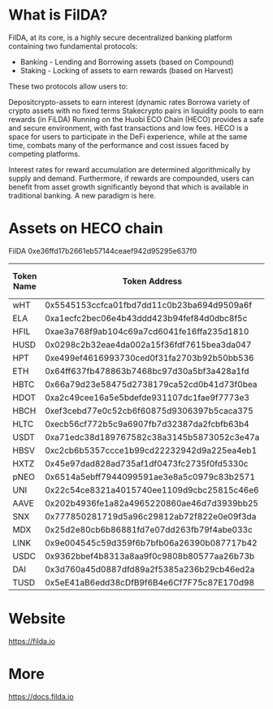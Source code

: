 What is FilDA?
========
FilDA, at its core, is a highly secure decentralized banking platform containing two fundamental protocols:

- Banking - Lending and Borrowing assets (based on Compound)
- Staking - Locking of assets to earn rewards (based on Harvest)

These two protocols allow users to:

Depositcrypto-assets to earn interest (dynamic rates
Borrowa variety of crypto assets with no fixed terms
Stakecrypto pairs in liquidity pools to earn rewards (in FiLDA)
Running on the Huobi ECO Chain (HECO) provides a safe and secure environment, with fast transactions and low fees. HECO is a space for users to participate in the DeFi experience, while at the same time, combats many of the performance and cost issues faced by competing platforms.

Interest rates for reward accumulation are determined algorithmically by supply and demand. Furthermore, if rewards are compounded, users can benefit from asset growth significantly beyond that which is available in traditional banking. A new paradigm is here.

Assets on HECO chain
========
FilDA
0xe36ffd17b2661eb57144ceaef942d95295e637f0

| Token Name | Token Address | FilDA Token Name | fToken Address |
| ---------- | ------------- | -------------- | -------------- |
| wHT | 0x5545153ccfca01fbd7dd11c0b23ba694d9509a6f | fHT | 0x824151251B38056d54A15E56B73c54ba44811aF8 |
| ELA | 0xa1ecfc2bec06e4b43ddd423b94fef84d0dbc8f5c | fELA | 0x0AD0bee939E00C54f57f21FBec0fBa3cDA7DEF58 |
| HFIL | 0xae3a768f9ab104c69a7cd6041fe16ffa235d1810 | fHFIL | 0x043aFB65e93500CE5BCbf5Bbb41FC1fDcE2B7518 |
| HUSD | 0x0298c2b32eae4da002a15f36fdf7615bea3da047 | fHUSD | 0xB16Df14C53C4bcfF220F4314ebCe70183dD804c0 |
| HPT | 0xe499ef4616993730ced0f31fa2703b92b50bb536 | fHPT | 0x749E0198f12559E7606987F8e7bD3AA1DE6d236E |
| ETH | 0x64ff637fb478863b7468bc97d30a5bf3a428a1fd | fETH | 0x033F8C30bb17B47f6f1f46F3A42Cc9771CCbCAAE |
| HBTC | 0x66a79d23e58475d2738179ca52cd0b41d73f0bea | fHBTC | 0xF2a308d3Aea9bD16799A5984E20FDBfEf6c3F595 |
| HDOT | 0xa2c49cee16a5e5bdefde931107dc1fae9f7773e3 | fHDOT | 0xCca471B0d49c0d4835a5172Fd97ddDEA5C979100 |
| HBCH | 0xef3cebd77e0c52cb6f60875d9306397b5caca375 | fHBCH | 0x09e3d97A7CFbB116B416Dae284f119c1eC3Bd5ea |
| HLTC | 0xecb56cf772b5c9a6907fb7d32387da2fcbfb63b4 | fHLTC | 0x4937A83Dc1Fa982e435aeB0dB33C90937d54E424 |
| USDT | 0xa71edc38d189767582c38a3145b5873052c3e47a | fUSDT | 0xAab0C9561D5703e84867670Ac78f6b5b4b40A7c1 |
| HBSV | 0xc2cb6b5357ccce1b99cd22232942d9a225ea4eb1 | fHBSV | 0x74f8d9b701bd4d8ee4ec812af82c71eb67b9ec75 |
| HXTZ | 0x45e97dad828ad735af1df0473fc2735f0fd5330c | fHXTZ | 0xfea846a1284554036ac3191b5dfd786c0f4db611 |
| pNEO | 0x6514a5ebff7944099591ae3e8a5c0979c83b2571 | fPNEO | 0x92701DA6A28Ca70aA5Dfca2B8Ae2b4B8a22a0C11 |
| UNI | 0x22c54ce8321a4015740ee1109d9cbc25815c46e6 | fUNI | 0xAc9E3AE0C188eb583785246Fef37AEF9ea159fb7 |
| AAVE | 0x202b4936fe1a82a4965220860ae46d7d3939bb25 | fAAVE | 0x73Fa2931e060F7d43eE554fd1De7F61115fE1751 |
| SNX | 0x777850281719d5a96c29812ab72f822e0e09f3da | fSNX | 0x88962975FDE8C7805fE0f38b7c91C18f4d55bb40 |
| MDX | 0x25d2e80cb6b86881fd7e07dd263fb79f4abe033c | fMDX | 0x5788C014D41cA706DE03969E283eE7b93827B7B1 |
| LINK | 0x9e004545c59d359f6b7bfb06a26390b087717b42 | fLINK | 0x9E6f8357bae44C01ae69df807208c3f5E435BbeD |
| USDC | 0x9362bbef4b8313a8aa9f0c9808b80577aa26b73b | fUSDC | 0x8C86799D402CD6D5d05FBb271f5f421f277C230d |
| DAI | 0x3d760a45d0887dfd89a2f5385a236b29cb46ed2a | fDAI | 0x3D7a2A68D00F117e9c3cFCfA9c1c1f73cB52baFc |
| TUSD | 0x5eE41aB6edd38cDfB9f6B4e6Cf7F75c87E170d98 | fTUSD | 0xF173F3897753692E7465E0932fe2285707E7E609 |

Website
========
https://filda.io

More
========
https://docs.filda.io

